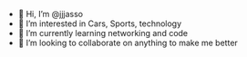 - 👋 Hi, I’m @jjjasso
- 👀 I’m interested in Cars, Sports, technology 
- 🌱 I’m currently learning networking and code
- 💞️ I’m looking to collaborate on anything to make me better

<!---
jjjasso/jjjasso is a ✨ special ✨ repository because its `README.md` (this file) appears on your GitHub profile.
You can click the Preview link to take a look at your changes.
--->
